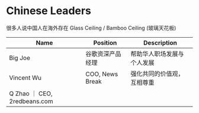 # Chinese Leaders

很多人说中国人在海外存在 Glass Ceiling / Bamboo Ceiling (玻璃天花板)

| Name | Position | Description |
| --- | --- | --- |
| Big Joe | 谷歌资深产品经理 | 帮助华人职场发展与个人发展 |
| Vincent Wu | COO, News Break | 强化共同的价值观，互相尊重 |
| Q Zhao ｜ CEO, 2redbeans.com | |
